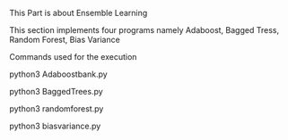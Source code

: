 This Part is about Ensemble Learning

This section implements four programs namely Adaboost, Bagged Tress, Random Forest, Bias Variance

Commands used for the execution

python3 Adaboostbank.py


python3 BaggedTrees.py


python3 randomforest.py

python3 biasvariance.py